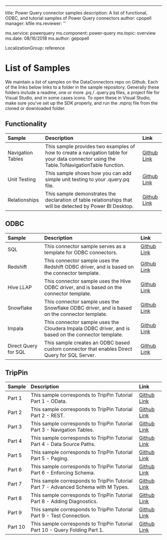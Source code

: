 ---
title: Power Query connector samples
description: A list of functional, ODBC, and tutorial samples of Power Query connectors
author: cpopell
manager: kfile
ms.reviewer: ''

ms.service: powerquery
ms.component: power-query
ms.topic: overview
ms.date: 08/16/2018
ms.author: gepopell

LocalizationGroup: reference

# List of Samples

We maintain a list of samples on the DataConnectors repo on Github. Each of the links below links to a folder in the sample repository. Generally these folders include a readme, one or more .pq / .query.pq files, a project file for Visual Studio, and in some cases icons. To open these in Visual Studio, make sure you've set up the SDK properly, and run the .mproj file from the cloned or downloaded folder.

## Functionality


| Sample | Description | Link |
| :--- | :--- | :------------------------------------------- |
| Navigation Tables | This sample provides two examples of how to create a navigation table for your data connector using the Table.ToNavigationTable function. | [Github Link](https://github.com/Microsoft/DataConnectors/tree/master/samples/NavigationTable) |
| Unit Testing | This sample shows how you can add simple unit testing to your <extension>.query.pq file. | [Github Link](https://github.com/Microsoft/DataConnectors/tree/master/samples/UnitTesting) |
| Relationships | This sample demonstrates the declaration of table relationships that will be detected by Power BI Desktop. | [Github Link](https://github.com/Microsoft/DataConnectors/tree/master/samples/Relationships) |

## ODBC

| Sample | Description | Link |
| :--- | :--- | :--- |
| SQL | This connector sample serves as a template for ODBC connectors. | [Github Link](https://github.com/Microsoft/DataConnectors/tree/master/samples/ODBC/SqlODBC) |
| Redshift | This connector sample uses the Redshift ODBC driver, and is based on the connector template. | [Github Link](https://github.com/Microsoft/DataConnectors/tree/master/samples/ODBC/RedshiftODBC) |
| Hive LLAP | This connector sample uses the Hive ODBC driver, and is based on the connector template. | [Github Link](https://github.com/Microsoft/DataConnectors/tree/master/samples/ODBC/HiveSample) |
| Snowflake | This connector sample uses the Snowflake ODBC driver, and is based on the connector template. | [Github Link](https://github.com/Microsoft/DataConnectors/tree/master/samples/ODBC/SnowflakeODBC) |
| Impala | This connector sample uses the Cloudera Impala ODBC driver, and is based on the connector template. | [Github Link](https://github.com/Microsoft/DataConnectors/tree/master/samples/ODBC/ImpalaODBC)
| Direct Query for SQL | This sample creates an ODBC based custom connector that enables Direct Query for SQL Server. | [Github Link](https://github.com/Microsoft/DataConnectors/tree/master/samples/DirectQueryForSQL) |

## TripPin

| Sample | Description | Link |
| :--- | :--- | :--- |
| Part 1 | This sample corresponds to TripPin Tutorial Part 1 - OData. | [Github Link](https://github.com/Microsoft/DataConnectors/tree/master/samples/TripPin/1-OData) |
| Part 2 | This sample corresponds to TripPin Tutorial Part 2 - REST. | [Github Link](https://github.com/Microsoft/DataConnectors/tree/master/samples/TripPin/2-Rest) |
| Part 3 | This sample corresponds to TripPin Tutorial Part 3 - Navigation Tables. | [Github Link](https://github.com/Microsoft/DataConnectors/tree/master/samples/TripPin/3-NavTables) |
| Part 4 | This sample corresponds to TripPin Tutorial Part 4 - Data Source Paths. | [Github Link](https://github.com/Microsoft/DataConnectors/tree/master/samples/TripPin/4-Paths) |
| Part 5 | This sample corresponds to TripPin Tutorial Part 5 - Paging. | [Github Link](https://github.com/Microsoft/DataConnectors/tree/master/samples/TripPin/5-Paging) |
| Part 6 | This sample corresponds to TripPin Tutorial Part 6 - Enforcing Schema. | [Github Link](https://github.com/Microsoft/DataConnectors/tree/master/samples/TripPin/6-Schema) |
| Part 7 | This sample corresponds to TripPin Tutorial Part 7 - Advanced Schema with M Types. | [Github Link](https://github.com/Microsoft/DataConnectors/tree/master/samples/TripPin/7-AdvancedSchema) |
| Part 8 | This sample corresponds to TripPin Tutorial Part 8 - Adding Diagnostics. | [Github Link](https://github.com/Microsoft/DataConnectors/tree/master/samples/TripPin/8-Diagnostics) |
| Part 9 | This sample corresponds to TripPin Tutorial Part 9 - Test Connection. | [Github Link](https://github.com/Microsoft/DataConnectors/tree/master/samples/TripPin/9-TestConnection) |
| Part 10 | This sample corresponds to TripPin Tutorial Part 10 - Query Folding Part 1. | [Github Link](https://github.com/Microsoft/DataConnectors/tree/master/samples/TripPin/10-TableView1) |

